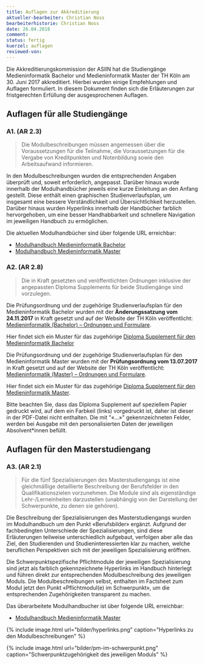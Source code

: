 ```yaml
---
title: Auflagen zur Akkreditierung
aktueller-bearbeiter: Christian Noss
bearbeiterhistorie: Christian Noss
date: 26.04.2018
comment: 
status: fertig
kuerzel: auflagen
reviewed-von: 
---
```


Die Akkreditierungskommission der ASIIN hat die Studiengänge Medieninformatik Bachelor und Medieninformatik Master der TH Köln am 30. Juni 2017 akkreditiert. Hierbei wurden einige Empfehlungen und Auflagen formuliert. In diesem Dokument finden sich die Erläuterungen zur fristgerechten Erfüllung der ausgesprochenen Auflagen. 


## Auflagen für alle Studiengänge
### A1. (AR 2.3)

> Die Modulbeschreibungen müssen angemessen über die Voraussetzungen für die Teilnahme, die Voraussetzungen für die Vergabe von Kreditpunkten und Notenbildung sowie den Arbeitsaufwand informieren.

In den Modulbeschreibungen wurden die entsprechenden Angaben überprüft und, soweit erforderlich, angepasst. Darüber hinaus wurde innerhalb der Modulhandbücher jeweils eine kurze Einleitung an den Anfang gestellt. Diese enthält einen graphischen Studienverlaufsplan, um insgesamt eine bessere Verständlichkeit und Übersichtlichkeit herzustellen. Darüber hinaus wurden Hyperlinks innerhalb der Handbücher farblich hervorgehoben, um eine besser Handhabbarkeit und schnellere Navigation im jeweiligen Handbuch zu ermöglichen.

Die aktuellen Modulhandbücher sind über folgende URL erreichbar:

- [Modulhandbuch Medieninformatik Bachelor](http://www.medieninformatik.th-koeln.de/download/modulbeschreibungen-bachelor-bpo4.pdf)
- [Modulhandbuch Medieninformatik Master](http://www.medieninformatik.th-koeln.de/download/modulbeschreibungen-master-mpo4.pdf)

### A2. (AR 2.8) 

> Die in Kraft gesetzten und veröffentlichten Ordnungen inklusive der angepassten Diploma Supplements für beide Studiengänge sind vorzulegen.

Die Prüfungsordnung und der zugehörige Studienverlaufsplan für den Medieninformatik Bachelor wurden mit der **Änderungssatzung vom 24.11.2017** in Kraft gesetzt und auf der Website der TH Köln veröffentlicht:
[Medieninformatik (Bachelor) – Ordnungen und Formulare](https://www.th-koeln.de/studium/medieninformatik-bachelor--ordnungen-und-formulare_3963.php). 

Hier findet sich ein Muster für das zugehörige [Diploma Supplement für den Medieninformatik Bachelor](https://th-koeln.github.io/mi-2017/download/auflagen/THK-DS-MIF-MIB-PO4.pdf) 

Die Prüfungsordnung und der zugehörige Studienverlaufsplan für den Medieninformatik Master wurden mit der **Prüfungsordnung vom 13.07.2017** in Kraft gesetzt und auf der Website der TH Köln veröffentlicht:
[Medieninformatik (Master) – Ordnungen und Formulare](https://www.th-koeln.de/studium/medieninformatik-master--ordnungen-und-formulare_3724.php). 

Hier findet sich ein Muster für das zugehörige [Diploma Supplement für den Medieninformatik Master](https://th-koeln.github.io/mi-2017/download/auflagen/THK-DS-MIF-MIM-PO4.pdf).

Bitte beachten Sie, dass das Diploma Supplement auf speziellem Papier gedruckt wird, auf dem ein Farbkeil (links) vorgedruckt ist, daher ist dieser in der PDF-Datei nicht enthalten. Die mit "«...»" gekennzeichneten Felder, werden bei Ausgabe mit den personalisierten Daten der jeweiligen Absolvent*innen befüllt.

## Auflagen für den Masterstudiengang
### A3. (AR 2.1) 
> Für die fünf Spezialisierungen des Masterstudiengangs ist eine gleichmäßige detaillierte Beschreibung der Berufsfelder in den Qualifikationszielen vorzunehmen. Die Module sind als eigenständige Lehr-/Lerneinheiten darzustellen (unabhängig von der Darstellung der Schwerpunkte, zu denen sie gehören).

Die Beschreibung der Spezialisierungen des Masterstudiengangs wurden im Modulhandbuch um den Punkt «Berufsbilder» ergänzt. Aufgrund der fachbedingten Unterschiede der Spezialisierungen, sind diese Erläuterungen teilweise unterschiedlich aufgebaut, verfolgen aber alle das Ziel, den Studierenden und Studieninteressierten klar zu machen, welche beruflichen Perspektiven sich mit der jeweiligen Spezialisierung eröffnen. 

Die Schwerpunktspezifische Pflichtmodule der jeweiligen Spezialisierung sind jetzt als farblich gekennzeichnete Hyperlinks im Handbuch hinterlegt und führen direkt zur entsprechenden Modulbeschreibung des jeweiligen Moduls. Die Modulbeschreibungen selbst, enthalten im Factsheet zum Modul jetzt den Punkt «Pflichtmodul(e) im Schwerpunkt», um die entsprechenden Zugehörigkeiten transparent zu machen.

Das überarbeitete Modulhandbucher ist über folgende URL erreichbar:

- [Modulhandbuch Medieninformatik Master](http://www.medieninformatik.th-koeln.de/download/modulbeschreibungen-master-mpo4.pdf)

{% include image.html url="bilder/hyperlinks.png" caption="Hyperlinks zu den Modulbeschreibungen" %}

{% include image.html url="bilder/pm-im-schwerpunkt.png" caption="Schwerpunktzugehörigkeit des jeweiligen Moduls" %}
